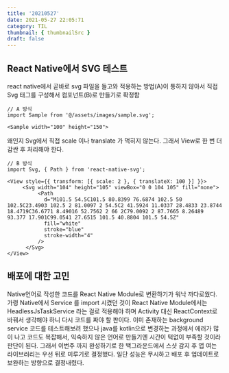 ```yaml
---
title: '20210527'
date: 2021-05-27 22:05:71
category: TIL
thumbnail: { thumbnailSrc }
draft: false
---
```


## React Native에서 SVG 테스트

react native에서 곧바로 svg 파일을 들고와 적용하는 방법(A)이 통하지 않아서 직접 Svg 태그를 구성해서 컴포넌트(B)로 만들기로 확정함

```
// A 방식
import Sample from '@/assets/images/sample.svg';

<Sample width="100" height="150">

```

왜인지 Svg에서 직접 scale 이나 translate 가 먹히지 않는다. 그래서 View로 한 번 더 감싼 후 처리해야 한다.

```
// B 방식
import Svg, { Path } from 'react-native-svg';

<View style={{ transform: [{ scale: 2 }, { translateX: 100 }] }}>
     <Svg width="104" height="105" viewBox="0 0 104 105" fill="none">
          <Path
            d="M101.5 54.5C101.5 80.8399 76.6874 102.5 50 102.5C23.4903 102.5 2 81.0097 2 54.5C2 41.5924 11.0337 28.4833 23.8744 18.4719C36.6771 8.49016 52.7562 2 66 2C79.0092 2 87.7665 8.26489 93.377 17.901C99.0541 27.6515 101.5 40.8804 101.5 54.5Z"
            fill="white"
            stroke="blue"
            stroke-width="4"
          />
      </Svg>
</View>

```

## 배포에 대한 고민

Native언어로 작성한 코드를 React Native Module로 변환하기가 워낙 까다로웠다. 가령 Native에서 Service 를 import 시켰던 것이 React Native Module에서는 HeadlessJsTaskService 라는 걸로 적용해야 하며 Activity 대신 ReactContext로 바꿔서 생각해야 하니 다시 코드를 짜야 할 판이다. 이미 존재하는 background service 코드를 테스트해보려 했으나 java를 kotlin으로 변경하는 과정에서 에러가 많이 나고 코드도 복잡해서, 익숙하지 않은 언어로 만들기엔 시간이 턱없이 부족할 것이라 판단이 된다. 그래서 이번주 까지 완성하기로 한 백그라운드에서 스샷 감지 후 앱 여는 라이브러리는 우선 뒤로 미루기로 결정했다. 일단 성능은 무시하고 배포 후 업데이트로 보완하는 방향으로 결정내렸다.
